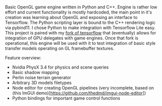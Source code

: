 Basic OpenGL game engine written in Python and C++.  Engine is rather low effort and current functionality is mostly hardcoded, the main point in it's creation was learning about OpenGL and exposing an interface to Tensorflow.  The Python scripting layer is bound to the C++ rendering logic via pybind11.  I chose Python to make integration with Tensorflow Lite easy.  This project is paired with my [fork of tensorflow](https://github.com/WHSnyder/tensorflow) that (eventually) allows for integration of GPU delegates with game engines.  Once that fork is operational, this engine will be used with it to test integration of basic style transfer models operating on GL framebuffer textures.

Feature overview:

- Nvidia PhysX 3.4 for physics and scene queries
- Basic shadow mapping
- Perlin noise terrain generator
- Arbitrary 3D models filetypes
- Node editor for creating OpenGL pipelines (very incomplete, based on (this ImGUI demo)[https://github.com/thedmd/imgui-node-editor])
- Python bindings for important game control functions
